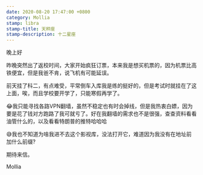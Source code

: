 ```yaml
---
date: 2020-08-20 17:47:00 +0800
category: Mollia
stamp: libra
stamp-title: 天秤座
stamp-description: 十二星座
---
```


<p>
晚上好

昨晚突然出了返校时间，大家开始疯狂订票，本来我是想买机票的，因为机票比高铁便宜，但是我爸不肯，说飞机有可能延误。

前天挂了科二，有点难受，平常倒车入库我是练的挺好的，但是考试时就挂在了这上面，唉，而且学校要开学了，只能寒假再学了。

😂我只能寻找各路VPN翻墙，虽然不稳定也有时会掉线，但是我热衷白嫖，因为要是花了钱对方跑路了我可就亏了。好在我翻墙的需求也不是很强，查查资料看看油管什么的，以及看看特朗普的推特哈哈哈

😅我也不知道为啥我进不去这个影视库，没法打开它，难道因为我没有在地址前加什么前缀?

期待来信。

Mollia
</p>